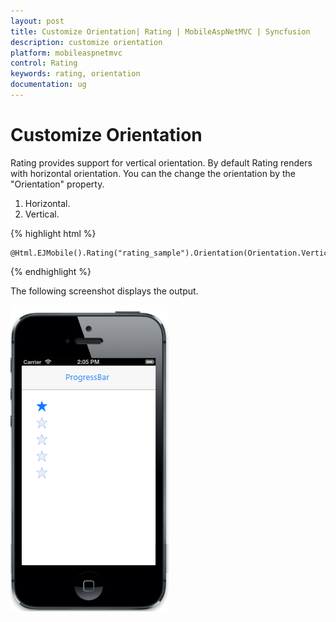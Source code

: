 ```yaml
---
layout: post
title: Customize Orientation| Rating | MobileAspNetMVC | Syncfusion
description: customize orientation        
platform: mobileaspnetmvc
control: Rating
keywords: rating, orientation
documentation: ug
---
```


# Customize Orientation        

Rating provides support for vertical orientation. By default Rating renders with horizontal orientation. You can the change the orientation by the "Orientation" property.

1. Horizontal.
2. Vertical. 

{% highlight html %}

    @Html.EJMobile().Rating("rating_sample").Orientation(Orientation.Vertical)

{% endhighlight %}

The following screenshot displays the output.                        

![](Customize-Orientation_images/Customize-Orientation_img1.png)



